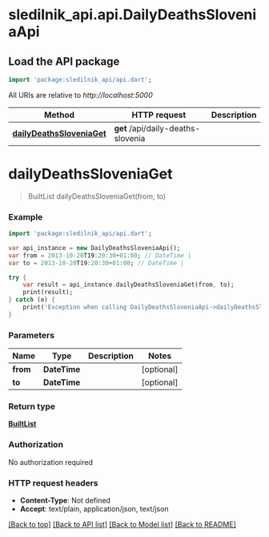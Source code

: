 # sledilnik_api.api.DailyDeathsSloveniaApi

## Load the API package
```dart
import 'package:sledilnik_api/api.dart';
```

All URIs are relative to *http://localhost:5000*

Method | HTTP request | Description
------------- | ------------- | -------------
[**dailyDeathsSloveniaGet**](DailyDeathsSloveniaApi.md#dailyDeathsSloveniaGet) | **get** /api/daily-deaths-slovenia | 


# **dailyDeathsSloveniaGet**
> BuiltList<DailyDeathsSlovenia> dailyDeathsSloveniaGet(from, to)



### Example 
```dart
import 'package:sledilnik_api/api.dart';

var api_instance = new DailyDeathsSloveniaApi();
var from = 2013-10-20T19:20:30+01:00; // DateTime | 
var to = 2013-10-20T19:20:30+01:00; // DateTime | 

try { 
    var result = api_instance.dailyDeathsSloveniaGet(from, to);
    print(result);
} catch (e) {
    print('Exception when calling DailyDeathsSloveniaApi->dailyDeathsSloveniaGet: $e\n');
}
```

### Parameters

Name | Type | Description  | Notes
------------- | ------------- | ------------- | -------------
 **from** | **DateTime**|  | [optional] 
 **to** | **DateTime**|  | [optional] 

### Return type

[**BuiltList<DailyDeathsSlovenia>**](DailyDeathsSlovenia.md)

### Authorization

No authorization required

### HTTP request headers

 - **Content-Type**: Not defined
 - **Accept**: text/plain, application/json, text/json

[[Back to top]](#) [[Back to API list]](../README.md#documentation-for-api-endpoints) [[Back to Model list]](../README.md#documentation-for-models) [[Back to README]](../README.md)

